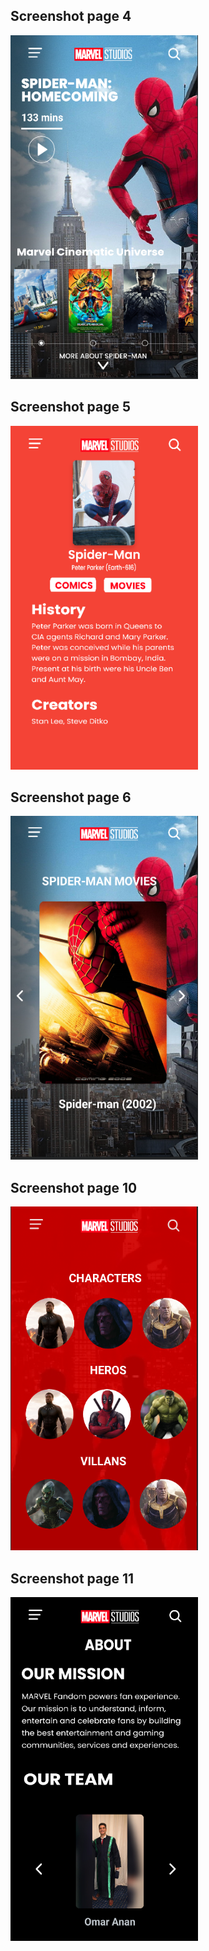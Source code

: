 <h2>Screenshot page 4</h2>
<img src="Screenshots/4.png" width=300 height=550>
<h2>Screenshot page 5</h2>
<img src="Screenshots/5.png" width=300 height=550>
<h2>Screenshot page 6</h2>
<img src="Screenshots/6.png" width=300 height=550>
<h2>Screenshot page 10</h2>
<img src="Screenshots/10.png" width=300 height=550>
<h2>Screenshot page 11</h2>
<img src="Screenshots/11.png" width=300 height=550>
